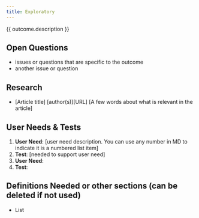 ```yaml
---
title: Exploratory
---
```


<div class="normative">
  <p>{{ outcome.description }}</p>
</div>

## Open Questions
* issues or questions that are specific to the outcome
* another issue or question
  
## Research
* [Article title] [author(s)][URL] [A few words about what is relevant in the article] 

## User Needs & Tests
1.  **User Need**: [user need description. You can use any number in MD to indicate it is a numbered list item]
  1.  **Test**: [needed to support user need]
2.  **User Need**: 
  1.  **Test**: 

## Definitions Needed or other sections (can be deleted if not used)
* List